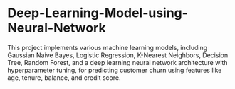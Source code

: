 # Deep-Learning-Model-using-Neural-Network
This project implements various machine learning models, including Gaussian Naive Bayes, Logistic Regression, K-Nearest Neighbors, Decision Tree, Random Forest, and a deep learning neural network architecture with hyperparameter tuning, for predicting customer churn using features like age, tenure, balance, and credit score.
